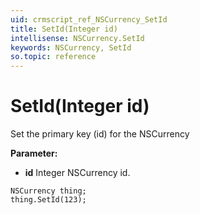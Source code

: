 ```yaml
---
uid: crmscript_ref_NSCurrency_SetId
title: SetId(Integer id)
intellisense: NSCurrency.SetId
keywords: NSCurrency, SetId
so.topic: reference
---
```


# SetId(Integer id)

Set the primary key (id) for the NSCurrency

**Parameter:** 
 - **id** Integer NSCurrency id.

```crmscript
NSCurrency thing;
thing.SetId(123);
```

